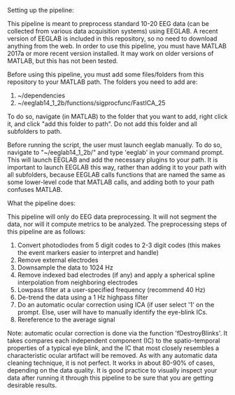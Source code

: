 Setting up the pipeline:

This pipeline is meant to preprocess standard 10-20 EEG data (can be collected from various data acquisition systems) using EEGLAB. A recent version of EEGLAB is included in this repository, so no need to download anything from the web. In order to use this pipeline, you must have MATLAB 2017a or more recent version installed. It may work on older versions of MATLAB, but this has not been tested. 

Before using this pipeline, you must add some files/folders from this repository to your MATLAB path. The folders you need to add are:
  1. ~/dependencies
  2. ~/eeglab14_1_2b/functions/sigprocfunc/FastICA_25

To do so, navigate (in MATLAB) to the folder that you want to add, right click it, and click "add this folder to path". Do not add this folder and all subfolders to path. 

Before running the script, the user must launch eeglab manually. To do so, navigate to "~/eeglab14_1_2b/" and type 'eeglab' in your command prompt. This will launch EEGLAB and add the necessary plugins to your path. It is important to launch EEGLAB this way, rather than adding it to your path with all subfolders, because EEGLAB calls functions that are named the same as some lower-level code that MATLAB calls, and adding both to your path confuses MATLAB.



What the pipeline does:

This pipeline will only do EEG data preprocessing. It will not segment the data, nor will it compute metrics to be analyzed. The preprocessing steps of this pipeline are as follows:
  1. Convert photodiodes from 5 digit codes to 2-3 digit codes (this makes the event markers easier to interpret and handle)
  2. Remove external electrodes 
  3. Downsample the data to 1024 Hz
  4. Remove indexed bad electrodes (if any) and apply a spherical spline interpolation from neighboring electrodes
  5. Lowpass filter at a user-specified frequency (recommend 40 Hz)
  6. De-trend the data using a 1 Hz highpass filter
  7. Do an automatic ocular correction using ICA (if user select '1' on the prompt. Else, user will have to manually identify the eye-blink ICs. 
  8. Rereference to the average signal
  
Note: automatic ocular correction is done via the function 'fDestroyBlinks'. It takes compares each independent component (IC) to the spatio-temporal properties of a typical eye blink, and the IC that most closely resembles a characteristic ocular artifact will be removed. As with any automatic data cleaning technique, it is not perfect. It works in about 80-90% of cases, depending on the data quality. It is good practice to visually inspect your data after running it through this pipeline to be sure that you are getting desirable results.  
